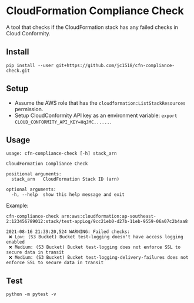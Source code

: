 # CloudFormation Compliance Check

A tool that checks if the CloudFormation stack has any failed checks in Cloud Conformity.

## Install

```
pip install --user git+https://github.com/jc1518/cfn-compliance-check.git
```

## Setup

- Assume the AWS role that has the `cloudformation:ListStackResources` permission.
- Setup CloudConformity API key as an environment variable: `export CLOUD_CONFORMITY_API_KEY=HqJMC......`.

## Usage

```
usage: cfn-compliance-check [-h] stack_arn

CloudFormation Compliance Check

positional arguments:
  stack_arn   CloudFormation Stack ID (arn)

optional arguments:
  -h, --help  show this help message and exit
```

Example:

```
cfn-compliance-check arn:aws:cloudformation:ap-southeast-2:123456789012:stack/test-appLog/9cc21eb0-d27b-11eb-9559-06a07c2b4aa8

2021-08-16 21:39:20,524 WARNING: Failed checks:
 ❌ Low: (S3 Bucket) Bucket test-logging doesn't have access logging enabled
 ❌ Medium: (S3 Bucket) Bucket test-logging does not enforce SSL to secure data in transit
 ❌ Medium: (S3 Bucket) Bucket test-logging-delivery-failures does not enforce SSL to secure data in transit
```

## Test

```
python -m pytest -v
```
